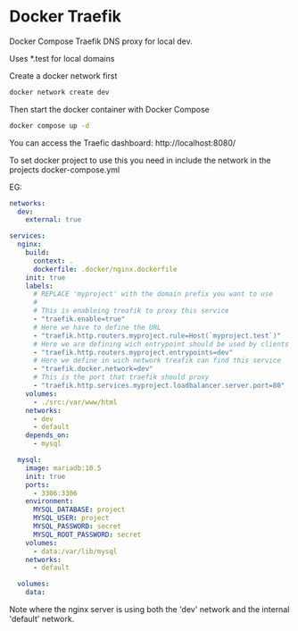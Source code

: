 # Docker Traefik
Docker Compose Traefik DNS proxy for local dev. 

Uses *.test for local domains 

Create a docker network first 
```bash
docker network create dev
```

Then start the docker container with Docker Compose
```bash
docker compose up -d
```

You can access the Traefic dashboard: http://localhost:8080/

To set docker project to use this you need in include the network in the projects docker-compose.yml 

EG:
```YAML
networks:
  dev:
    external: true

services:
  nginx:
    build:
      context: .
      dockerfile: .docker/nginx.dockerfile
    init: true
    labels:
      # REPLACE 'myproject' with the domain prefix you want to use
      #
      # This is enableing treafik to proxy this service
      - "traefik.enable=true"
      # Here we have to define the URL
      - "traefik.http.routers.myproject.rule=Host(`myproject.test`)"
      # Here we are defining wich entrypoint should be used by clients to access this service
      - "traefik.http.routers.myproject.entrypoints=dev"
      # Here we define in wich network treafik can find this service
      - "traefik.docker.network=dev"
      # This is the port that traefik should proxy
      - "traefik.http.services.myproject.loadbalancer.server.port=80"
    volumes:
      - ./src:/var/www/html
    networks:
      - dev
      - default
    depends_on:
      - mysql

  mysql:
    image: mariadb:10.5
    init: true
    ports:
      - 3306:3306
    environment:
      MYSQL_DATABASE: project
      MYSQL_USER: project
      MYSQL_PASSWORD: secret
      MYSQL_ROOT_PASSWORD: secret
    volumes:
      - data:/var/lib/mysql
    networks:
      - default

  volumes:
    data:
```

Note where the nginx server is using both the 'dev' network and the internal 'default' network.
